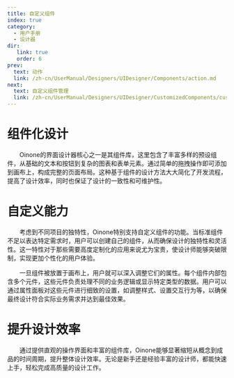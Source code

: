 ```yaml
---
title: 自定义组件
index: true
category:
  - 用户手册
  - 设计器
dir:
   link: true
   order: 6
prev:
  text: 动作
  link: /zh-cn/UserManual/Designers/UIDesigner/Components/action.md
next:
  text: 自定义组件管理
  link: /zh-cn/UserManual/Designers/UIDesigner/CustomizedComponents/customized-component-management.md
---
```

# 组件化设计
&emsp;&emsp;Oinone的界面设计器核心之一是其组件库，这里包含了丰富多样的预设组件，从基础的文本和按钮到复杂的图表和表单元素。通过简单的拖拽操作即可添加到画布上，构成完整的页面布局。这种基于组件的设计方法大大简化了开发流程，提高了设计效率，同时也保证了设计的一致性和可维护性。

# 自定义能力
&emsp;&emsp;考虑到不同项目的独特性，Oinone特别支持自定义组件的功能。当标准组件不足以表达特定需求时，用户可以创建自己的组件，从而确保设计的独特性和灵活性。这一特性对于那些需要高度定制化的应用来说尤为宝贵，使设计师能够突破限制，实现更加个性化的用户体验。

&emsp;&emsp;一旦组件被放置于画布上，用户就可以深入调整它们的属性。每个组件内部包含多个元件，这些元件负责处理不同的业务逻辑或显示特定类型的数据。用户可以通过属性面板对这些元件进行细致的设置，如调整样式、设置交互行为等，以确保最终设计符合实际业务需求并达到最佳效果。

# 提升设计效率
&emsp;&emsp;通过提供直观的操作界面和丰富的组件库，Oinone能够显著缩短从概念到成品的时间周期，提升整体设计效率。无论是新手还是经验丰富的设计师，都能快速上手，轻松完成高质量的设计工作。




